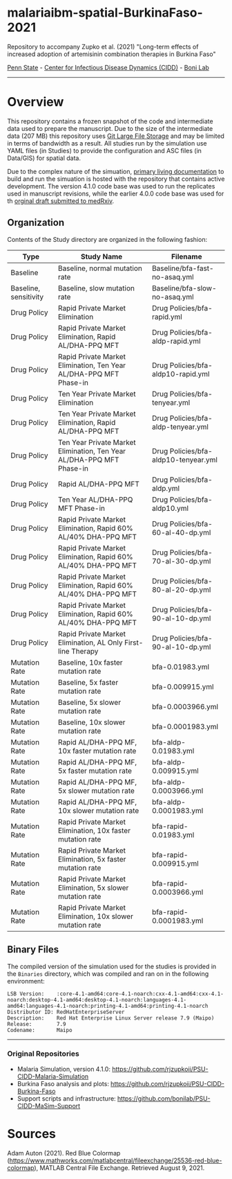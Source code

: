# malariaibm-spatial-BurkinaFaso-2021

Repository to accompany Zupko et al. (2021) "Long-term effects of increased adoption of artemisinin combination therapies in Burkina Faso"

[Penn State](https://www.psu.edu/) - [Center for Infectious Disease Dynamics (CIDD)](https://www.huck.psu.edu/institutes-and-centers/center-for-infectious-disease-dynamics) - [Boni Lab](http://mol.ax/)

---

# Overview

This repository contains a frozen snapshot of the code and intermediate data used to prepare the manuscript. Due to the size of the intermediate data (207 MB) this repository uses [Git Large File Storage](https://git-lfs.github.com/) and may be limited in terms of bandwidth as a result.  All studies run by the simulation use YAML files (in Studies) to provide the configuration and ASC files (in Data/GIS) for spatial data. 

Due to the complex nature of the simuation, [primary living documentation](https://github.com/rjzupkoii/PSU-CIDD-Malaria-Simulation) to build and run the simuation is hosted with the repository that contains active development. The version 4.1.0 code base was used to run the replicates used in manuscript revisions, while the earlier 4.0.0 code base was used for th [orginal draft submitted to medRxiv](https://doi.org/10.1101/2021.08.20.21262380).

## Organization

Contents of the Study directory are organized in the following fashion:

| Type | Study Name | Filename |
| --- | --- | --- |
| Baseline | Baseline, normal mutation rate | Baseline/bfa-fast-no-asaq.yml |
| Baseline, sensitivity | Baseline, slow mutation rate | Baseline/bfa-slow-no-asaq.yml |
| Drug Policy | Rapid Private Market Elimination | Drug Policies/bfa-rapid.yml |
| Drug Policy | Rapid Private Market Elimination, Rapid AL/DHA-PPQ MFT | Drug Policies/bfa-aldp-rapid.yml |
| Drug Policy | Rapid Private Market Elimination, Ten Year AL/DHA-PPQ MFT Phase-in | Drug Policies/bfa-aldp10-rapid.yml |
| Drug Policy | Ten Year Private Market Elimination | Drug Policies/bfa-tenyear.yml |
| Drug Policy | Ten Year Private Market Elimination, Rapid AL/DHA-PPQ MFT | Drug Policies/bfa-aldp-tenyear.yml |
| Drug Policy | Ten Year Private Market Elimination, Ten Year AL/DHA-PPQ MFT Phase-in | Drug Policies/bfa-aldp10-tenyear.yml |
| Drug Policy | Rapid AL/DHA-PPQ MFT | Drug Policies/bfa-aldp.yml | 
| Drug Policy | Ten Year AL/DHA-PPQ MFT Phase-in | Drug Policies/bfa-aldp10.yml |
| Drug Policy | Rapid Private Market Elimination, Rapid 60% AL/40% DHA-PPQ MFT | Drug Policies/bfa-60-al-40-dp.yml |
| Drug Policy | Rapid Private Market Elimination, Rapid 60% AL/40% DHA-PPQ MFT | Drug Policies/bfa-70-al-30-dp.yml |
| Drug Policy | Rapid Private Market Elimination, Rapid 60% AL/40% DHA-PPQ MFT | Drug Policies/bfa-80-al-20-dp.yml |
| Drug Policy | Rapid Private Market Elimination, Rapid 60% AL/40% DHA-PPQ MFT | Drug Policies/bfa-90-al-10-dp.yml |
| Drug Policy | Rapid Private Market Elimination, AL Only First-line Therapy | Drug Policies/bfa-90-al-10-dp.yml |
| Mutation Rate | Baseline, 10x faster mutation rate | bfa-0.01983.yml |
| Mutation Rate | Baseline, 5x faster mutation rate | bfa-0.009915.yml |
| Mutation Rate | Baseline, 5x slower mutation rate | bfa-0.0003966.yml |
| Mutation Rate | Baseline, 10x slower mutation rate | bfa-0.0001983.yml |
| Mutation Rate | Rapid AL/DHA-PPQ MF, 10x faster mutation rate | bfa-aldp-0.01983.yml |
| Mutation Rate | Rapid AL/DHA-PPQ MF, 5x faster mutation rate | bfa-aldp-0.009915.yml |
| Mutation Rate | Rapid AL/DHA-PPQ MF, 5x slower mutation rate | bfa-aldp-0.0003966.yml |
| Mutation Rate | Rapid AL/DHA-PPQ MF, 10x slower mutation rate | bfa-aldp-0.0001983.yml |
| Mutation Rate | Rapid Private Market Elimination, 10x faster mutation rate | bfa-rapid-0.01983.yml |
| Mutation Rate | Rapid Private Market Elimination, 5x faster mutation rate | bfa-rapid-0.009915.yml |
| Mutation Rate | Rapid Private Market Elimination, 5x slower mutation rate | bfa-rapid-0.0003966.yml |
| Mutation Rate | Rapid Private Market Elimination, 10x slower mutation rate | bfa-rapid-0.0001983.yml |


## Binary Files

The compiled version of the simulation used for the studies is provided in the `Binaries` directory, which was  compiled and ran on in the following environment:

```
LSB Version:    :core-4.1-amd64:core-4.1-noarch:cxx-4.1-amd64:cxx-4.1-noarch:desktop-4.1-amd64:desktop-4.1-noarch:languages-4.1-amd64:languages-4.1-noarch:printing-4.1-amd64:printing-4.1-noarch
Distributor ID: RedHatEnterpriseServer
Description:    Red Hat Enterprise Linux Server release 7.9 (Maipo)
Release:        7.9
Codename:       Maipo
```

---

### Original Repositories
- Malaria Simulation, version 4.1.0: https://github.com/rjzupkoii/PSU-CIDD-Malaria-Simulation
- Burkina Faso analysis and plots: https://github.com/rjzupkoii/PSU-CIDD-Burkina-Faso
- Support scripts and infrastructure: https://github.com/bonilab/PSU-CIDD-MaSim-Support

# Sources

Adam Auton (2021). Red Blue Colormap (https://www.mathworks.com/matlabcentral/fileexchange/25536-red-blue-colormap), MATLAB Central File Exchange. Retrieved August 9, 2021.
